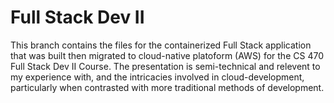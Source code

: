# Full Stack Dev II
This branch contains the files for the containerized Full Stack application that was built then migrated to cloud-native platoform (AWS) for the CS 470 Full Stack Dev II Course. The presentation is semi-technical and relevent to my experience with, and the intricacies involved in cloud-development, particularly when contrasted with more traditional methods of development.
